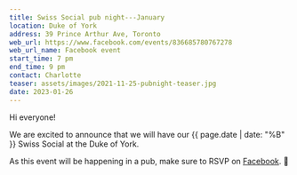 ```yaml
---
title: Swiss Social pub night---January
location: Duke of York
address: 39 Prince Arthur Ave, Toronto
web_url: https://www.facebook.com/events/836685780767278
web_url_name: Facebook event
start_time: 7 pm
end_time: 9 pm
contact: Charlotte
teaser: assets/images/2021-11-25-pubnight-teaser.jpg
date: 2023-01-26
---
```


Hi everyone!

We are excited to announce that we will have our {{ page.date | date: "%B" }}
Swiss Social at the Duke of York.

As this event will be happening in a pub, make sure to RSVP on [Facebook].
:slightly_smiling_face:

[facebook]: <{{ page.web_url }}>
